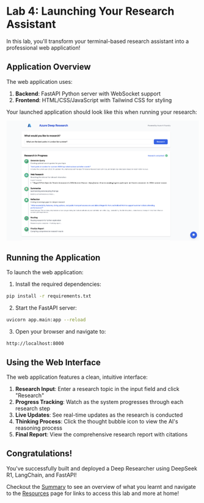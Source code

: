 # **Lab 4: Launching Your Research Assistant**

In this lab, you'll transform your terminal-based research assistant into a professional web application!

## **Application Overview**

The web application uses:

1. **Backend**: FastAPI Python server with WebSocket support
2. **Frontend**: HTML/CSS/JavaScript with Tailwind CSS for styling

Your launched application should look like this when running your research: 

![Web App Architecture](media/deep-app.png)

## **Running the Application**

To launch the web application:

1. Install the required dependencies:

```bash
pip install -r requirements.txt
```

2. Start the FastAPI server:

```bash
uvicorn app.main:app --reload
```

3. Open your browser and navigate to:

```
http://localhost:8000
```

## **Using the Web Interface**

The web application features a clean, intuitive interface:

1. **Research Input**: Enter a research topic in the input field and click "Research"
2. **Progress Tracking**: Watch as the system progresses through each research step
3. **Live Updates**: See real-time updates as the research is conducted
4. **Thinking Process**: Click the thought bubble icon to view the AI's reasoning process
5. **Final Report**: View the comprehensive research report with citations

## **Congratulations!**

You've successfully built and deployed a Deep Researcher using DeepSeek R1, LangChain, and FastAPI!

Checkout the [Summary](summary.md) to see an overview of what you learnt and navigate to the [Resources](resources.md) page for links to access this lab and more at home! 
